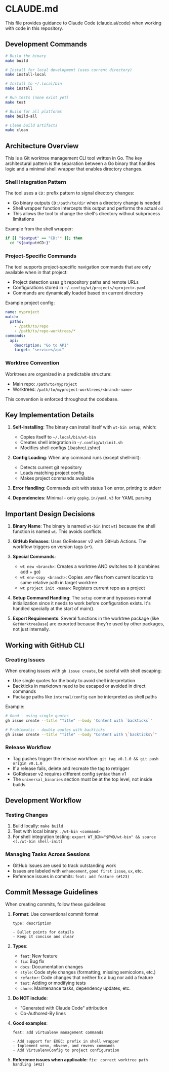 # CLAUDE.md

This file provides guidance to Claude Code (claude.ai/code) when working with code in this repository.

## Development Commands

```bash
# Build the binary
make build

# Install for local development (uses current directory)
make install-local

# Install to ~/.local/bin
make install

# Run tests (none exist yet)
make test

# Build for all platforms
make build-all

# Clean build artifacts
make clean
```

## Architecture Overview

This is a Git worktree management CLI tool written in Go. The key architectural pattern is the separation between a Go binary that handles logic and a minimal shell wrapper that enables directory changes.

### Shell Integration Pattern

The tool uses a `CD:` prefix pattern to signal directory changes:
- Go binary outputs `CD:/path/to/dir` when a directory change is needed
- Shell wrapper function intercepts this output and performs the actual `cd`
- This allows the tool to change the shell's directory without subprocess limitations

Example from the shell wrapper:
```bash
if [[ "$output" == "CD:"* ]]; then
  cd "${output#CD:}"
```

### Project-Specific Commands

The tool supports project-specific navigation commands that are only available when in that project:
- Project detection uses git repository paths and remote URLs
- Configurations stored in `~/.config/wt/projects/<project>.yaml`
- Commands are dynamically loaded based on current directory

Example project config:
```yaml
name: myproject
match:
  paths:
    - /path/to/repo
    - /path/to/repo-worktrees/*
commands:
  api:
    description: "Go to API"
    target: "services/api"
```

### Worktree Convention

Worktrees are organized in a predictable structure:
- Main repo: `/path/to/myproject`
- Worktrees: `/path/to/myproject-worktrees/<branch-name>`

This convention is enforced throughout the codebase.

## Key Implementation Details

1. **Self-Installing**: The binary can install itself with `wt-bin setup`, which:
   - Copies itself to `~/.local/bin/wt-bin`
   - Creates shell integration in `~/.config/wt/init.sh`
   - Modifies shell configs (.bashrc/.zshrc)

2. **Config Loading**: When any command runs (except shell-init):
   - Detects current git repository
   - Loads matching project config
   - Makes project commands available

3. **Error Handling**: Commands exit with status 1 on error, printing to stderr

4. **Dependencies**: Minimal - only `gopkg.in/yaml.v3` for YAML parsing

## Important Design Decisions

1. **Binary Name**: The binary is named `wt-bin` (not `wt`) because the shell function is named `wt`. This avoids conflicts.

2. **GitHub Releases**: Uses GoReleaser v2 with GitHub Actions. The workflow triggers on version tags (`v*`).

3. **Special Commands**:
   - `wt new <branch>`: Creates a worktree AND switches to it (combines add + go)
   - `wt env-copy <branch>`: Copies .env files from current location to same relative path in target worktree
   - `wt project init <name>`: Registers current repo as a project

4. **Setup Command Handling**: The `setup` command bypasses normal initialization since it needs to work before configuration exists. It's handled specially at the start of main().

5. **Export Requirements**: Several functions in the worktree package (like `GetWorktreeBase`) are exported because they're used by other packages, not just internally.

## Working with GitHub CLI

### Creating Issues
When creating issues with `gh issue create`, be careful with shell escaping:
- Use single quotes for the body to avoid shell interpretation
- Backticks in markdown need to be escaped or avoided in direct commands
- Package paths like `internal/config` can be interpreted as shell paths

Example:
```bash
# Good - using single quotes
gh issue create --title "Title" --body 'Content with `backticks`'

# Problematic - double quotes with backticks
gh issue create --title "Title" --body "Content with \`backticks\`"
```

### Release Workflow
- Tag pushes trigger the release workflow: `git tag v0.1.0 && git push origin v0.1.0`
- If a release fails, delete and recreate the tag to retrigger
- GoReleaser v2 requires different config syntax than v1
- The `universal_binaries` section must be at the top level, not inside builds

## Development Workflow

### Testing Changes
1. Build locally: `make build`
2. Test with local binary: `./wt-bin <command>`
3. For shell integration testing: `export WT_BIN="$PWD/wt-bin" && source <(./wt-bin shell-init)`

### Managing Tasks Across Sessions
- GitHub Issues are used to track outstanding work
- Issues are labeled with `enhancement`, `good first issue`, `ux`, etc.
- Reference issues in commits: `feat: add feature (#123)`

## Commit Message Guidelines

When creating commits, follow these guidelines:

1. **Format**: Use conventional commit format
   ```
   type: description
   
   - Bullet points for details
   - Keep it concise and clear
   ```

2. **Types**:
   - `feat`: New feature
   - `fix`: Bug fix
   - `docs`: Documentation changes
   - `style`: Code style changes (formatting, missing semicolons, etc.)
   - `refactor`: Code changes that neither fix a bug nor add a feature
   - `test`: Adding or modifying tests
   - `chore`: Maintenance tasks, dependency updates, etc.

3. **Do NOT include**:
   - "Generated with Claude Code" attribution
   - Co-Authored-By lines

4. **Good examples**:
   ```
   feat: add virtualenv management commands
   
   - Add support for EXEC: prefix in shell wrapper
   - Implement venv, mkvenv, and rmvenv commands
   - Add VirtualenvConfig to project configuration
   ```

5. **Reference issues when applicable**: `fix: correct worktree path handling (#42)`